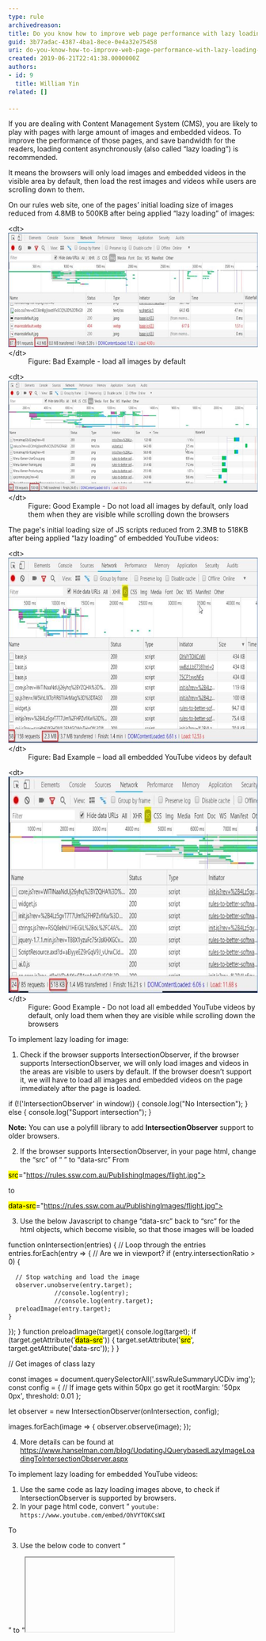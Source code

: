 ```yaml
---
type: rule
archivedreason: 
title: Do you know how to improve web page performance with lazy loading of media assets?
guid: 3b77adac-4387-4ba1-8ece-0e4a32e75458
uri: do-you-know-how-to-improve-web-page-performance-with-lazy-loading-of-media-assets
created: 2019-06-21T22:41:38.0000000Z
authors:
- id: 9
  title: William Yin
related: []

---
```


If you are dealing with Content Management System (CMS), you are likely to play with pages with large amount of images and embedded videos. To improve the performance of those pages, and save bandwidth for the readers, loading content asynchronously (also called “lazy loading”) is recommended.

It means the browsers will only load images and embedded videos in the visible area by default, then load the rest images and videos while users are scrolling down to them.

<!--endintro-->

On our rules web site, one of the pages’ initial loading size of images reduced from 4.8MB to 500KB after being applied “lazy loading” of images:
<dl class="badImage">&lt;dt&gt;
      <img src="load-images-1.jpg" alt="load-images-1.jpg" style="width:750px;height:231px;">
   &lt;/dt&gt;<dd>Figure: Bad Example - load all images by default</dd></dl><dl class="goodImage">&lt;dt&gt;
         <img src="load-images-2.jpg" alt="load-images-2.jpg" style="width:750px;height:224px;">
      &lt;/dt&gt;<dd>Figure: Good Example - Do not load all images by default, only load them when they are visible while scrolling down the browsers</dd></dl>The page's initial loading size of JS scripts reduced from 2.3MB to 518KB after being applied “lazy loading” of embedded YouTube videos:<dl class="badImage">&lt;dt&gt;
            <img src="load-images-3.jpg" alt="load-images-3.jpg" style="width:750px;height:374px;">
         &lt;/dt&gt;<dd>Figure: Bad Example – load all embedded YouTube videos by default</dd></dl><dl class="goodImage">&lt;dt&gt;
            <img src="load-images-4.jpg" alt="load-images-4.jpg" style="width:750px;height:437px;">
         &lt;/dt&gt;<dd>Figure: Good Example - Do not load all embedded YouTube videos by default, only load them when they are visible while scrolling down the browsers</dd></dl>
To implement lazy loading for image:

1.	Check if the browser supports IntersectionObserver, if the browser supports IntersectionObserver, we will only load images and videos in the areas are visible to users by default. If the browser doesn’t support it, we will have to load all images and embedded videos on the page immediately after the page is loaded.

if (!('IntersectionObserver' in window)) {
    console.log("No Intersection");
} else {
               console.log("Support intersection");
}

**Note:** You can use a polyfill library to add  **IntersectionObserver** support to older browsers.

2.	If the browser supports IntersectionObserver, in your page html, change the “src” of “
![]()” to “data-src”
From


![]()<mark>src</mark>="https://rules.ssw.com.au/PublishingImages/flight.jpg">

to


![]()<mark>data-src</mark>="https://rules.ssw.com.au/PublishingImages/flight.jpg">

3.	Use the below Javascript to change “data-src” back to “src” for the 
![]() html objects, which become visible, so that those images will be loaded

function onIntersection(entries) {
  // Loop through the entries
  entries.forEach(entry => {
    // Are we in viewport?
    if (entry.intersectionRatio > 0) {


      // Stop watching and load the image
      observer.unobserve(entry.target);
                 //console.log(entry);
                 //console.log(entry.target);          
      preloadImage(entry.target);
    }
  });
}
function preloadImage(target){
console.log(target);
if (target.getAttribute('<mark>data-src</mark>')) {
            target.setAttribute('<mark>src</mark>', target.getAttribute('data-src'));
        } 
}

// Get images of class lazy

const images = document.querySelectorAll('.sswRuleSummaryUCDiv img');
const config = {
  // If image gets within 50px go get it
  rootMargin: '50px 0px',
  threshold: 0.01
};

let observer = new IntersectionObserver(onIntersection, config);
 
  images.forEach(image => {
    observer.observe(image);
  });

4.	More details can be found at           https://www.hanselman.com/blog/UpdatingJQuerybasedLazyImageLoadingToIntersectionObserver.aspx

To implement lazy loading for embedded YouTube videos:

1.	Use the same code as lazy loading images above, to check if IntersectionObserver is supported by browsers.
2.	In your page html code, convert “
`youtube: https://www.youtube.com/embed/OhVYTOKCsWI`

To

<!-- (1) video wrapper in div instead of iframe -->


<!-- (2) the "play" button -->






3.   Use the below code to convert “

” to “<iframe>” to load the embedded videos when they are visible while scrolling down:<p class="ssw15-rteElement-CodeArea">var youtube = document.querySelectorAll( "div[data-iframesrc]" );<br>          for (var i = 0; i < youtube.length; i++) {<br>        <br>        var source = "https://img.youtube.com/vi/"+ youtube[i].dataset.<mark>iframecode</mark> +"/sddefault.jpg";<br>        <br>        var image = new Image();<br>                image.src = source;<br>                image.addEventListener( "load", function() {<br>                    youtube[ i ].appendChild( image );<br>                }( i ) );<br>        <br>                youtube[i].addEventListener( "click", function() {<br><br><br>                    var iframe = document.createElement( "iframe" );<br><br><br>                            iframe.setAttribute( "frameborder", "0" );<br>                            iframe.setAttribute( "allowfullscreen", "" );<br>                            iframe.setAttribute( "width", this.dataset.<mark>iframewidth</mark> );<br>                            iframe.setAttribute( "height", this.dataset.<mark>iframeheight</mark> );<br>                            iframe.setAttribute( "src", this.dataset.<mark>iframesrc</mark> +"?rel=0&showinfo=0&autoplay=1" );<br>                            this.innerHTML = "";<br>                            this.appendChild( iframe );<br>                } );    <br>    };<br><br></p><p> 
         <br>4.	 <b></b> More details can be found at 
         <a href="https://webdesign.tutsplus.com/tutorials/how-to-lazy-load-embedded-youtube-videos--cms-26743">https://webdesign.tutsplus.com/tutorials/how-to-lazy-load-embedded-youtube-videos--cms-26743 </a><br></p>

</iframe>
